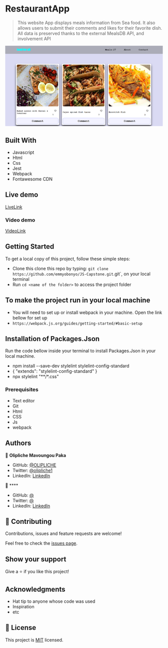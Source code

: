 # RestaurantApp

> This website App displays meals information from Sea food. It also allows users to submit their comments and likes for their favorite dish. All data is preserved thanks to the external MealsDB API, and involvement API

![Desktop-Images](./images/restoApp.png)
## Built With
- Javascript
- Html
- Css
- Jest
- Webpack
- Fontawesome CDN

## Live demo
[LiveLink]()

### Video demo
[VideoLink]()


## Getting Started
To get a local copy of this project, follow these simple steps:
- Clone this clone this repo by typing: `git clone https://github.com/emmyobonyo/JS-Capstone.git`.git`, on your local terminal
- Run `cd <name of the folder>` to access the project folder

## To make the project run in your local machine
- You will need to set up or install webpack in your machine. Open the link bellow for set up
- `https://webpack.js.org/guides/getting-started/#basic-setup`

## Installation of Packages.Json
 Run the code bellow inside your terminal to install Packages.Json in your local machine.
- npm install --save-dev stylelint stylelint-config-standard
- {
  "extends": "stylelint-config-standard"
}
- npx stylelint "**/*.css"


### Prerequisites
- Text editor
- Git
- Html
- CSS
- Js
- webpack

## Authors

👤 **Olipliche Mavoungou Paka**  

- GitHub: [@OLIPLICHE](https://github.com/OLIPLICHE)
- Twitter: [@olipliche1](https://twitter.com/paka)
- LinkedIn: [LinkedIn](https://www.linkedin.com/in/olipliche-paka-mavoungou/)


👤 ****

- GitHub: [@]()
- Twitter: [@]()
- LinkedIn: [LinkedIn]()

## 🤝 Contributing

Contributions, issues and feature requests are welcome!

Feel free to check the [issues page]().

## Show your support

Give a ⭐️ if you like this project!

## Acknowledgments

- Hat tip to anyone whose code was used
- Inspiration
- etc

## 📝 License

This project is [MIT](./MIT.md) licensed.